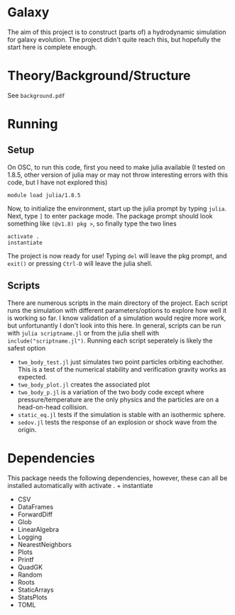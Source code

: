# Galaxy
The aim of this project is to construct (parts of) a hydrodynamic simulation
for galaxy evolution. 
The project didn't quite reach this, but hopefully the start here is complete enough.


# Theory/Background/Structure
See `background.pdf`

# Running

## Setup
On OSC, to run this code, first you need to make julia available (I tested on 1.8.5,
other version of julia may or may not throw interesting errors with this code, 
but I have not explored this)
```
module load julia/1.8.5
```
Now, to initialize the environment, start up the julia prompt by typing `julia`. Next, 
type `]` to enter package mode. The package prompt should look something like `(@v1.8) pkg >`, so finally type the two lines
```
activate .
instantiate
```

The project is now ready for use!
Typing `del` will leave the pkg prompt, and `exit()` or pressing `Ctrl-D` will leave the julia shell.

## Scripts

There are numerous scripts in the main directory of the project. Each script runs the simulation with different parameters/options to explore how well it is working so far. I know validation of a simulation would reqire more work, but unfortunantly I don't look into this here.
In general, scripts can be run with `julia scriptname.jl` or from the julia shell with `include("scriptname.jl")`. Running each script seperately is likely the safest option

- `two_body_test.jl` just simulates two point particles orbiting eachother. This is a test
of the numerical stability and verification gravity works as expected.
- `two_body_plot.jl` creates the associated plot
- `two_body_p.jl` is a variation of the two body code except where pressure/temperature are
the only physics and the particles are on a head-on-head collision.
- `static_eq.jl` tests if the simulation is stable with an isothermic sphere.
- `sedov.jl` tests the response of an explosion or shock wave from the origin.


# Dependencies
This package needs the following dependencies, however, these can all be installed automatically
with 
activate . + instantiate


- CSV
- DataFrames
- ForwardDiff
- Glob
- LinearAlgebra
- Logging
- NearestNeighbors
- Plots
- Printf
- QuadGK
- Random
- Roots
- StaticArrays
- StatsPlots
- TOML



